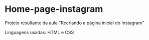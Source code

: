 # Home-page-instagram
Projeto resultante da aula "Recriando a página inicial do Instagram"

Linguagens usadas: HTML e CSS

